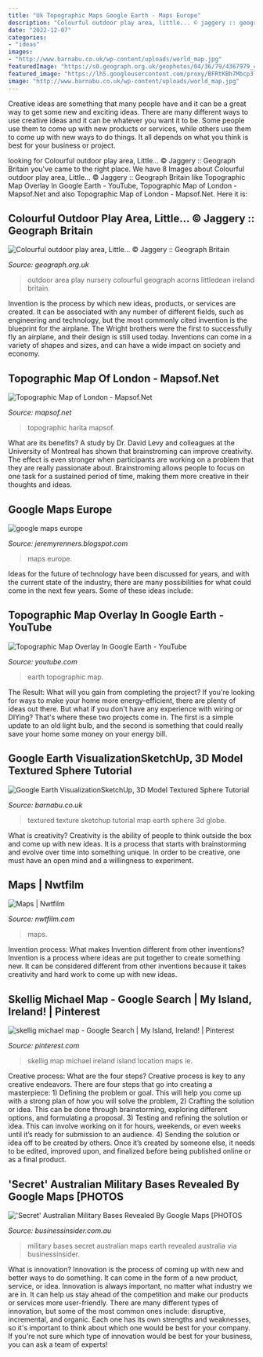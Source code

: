 ```yaml
---
title: "Uk Topographic Maps Google Earth - Maps Europe"
description: "Colourful outdoor play area, little... © jaggery :: geograph britain"
date: "2022-12-07"
categories:
- "ideas"
images:
- "http://www.barnabu.co.uk/wp-content/uploads/world_map.jpg"
featuredImage: "https://s0.geograph.org.uk/geophotos/04/36/79/4367979_c91414d8.jpg"
featured_image: "https://lh5.googleusercontent.com/proxy/BFRtKBh7Mbcp3l8l0DA6I9xwdfJbN6LebS2mARoZLEDx3sy_KDArVsBtq3yGxe5arfs6Ly0QMnIeZ4cyCb5kKmB52g8mAGHL1LRm53KfDJeeAi4UakJAQu9M1g=s0-d"
image: "http://www.barnabu.co.uk/wp-content/uploads/world_map.jpg"
---
```



Creative ideas are something that many people have and it can be a great way to get some new and exciting ideas. There are many different ways to use creative ideas and it can be whatever you want it to be. Some people use them to come up with new products or services, while others use them to come up with new ways to do things. It all depends on what you think is best for your business or project.

	

		
looking for Colourful outdoor play area, Little... © Jaggery :: Geograph Britain you've came to the right place. We have 8 Images about Colourful outdoor play area, Little... © Jaggery :: Geograph Britain like Topographic Map Overlay In Google Earth - YouTube, Topographic Map of London - Mapsof.Net and also Topographic Map of London - Mapsof.Net. Here it is:
		
    
## Colourful Outdoor Play Area, Little... © Jaggery :: Geograph Britain

<img loading=lazy src="https://s0.geograph.org.uk/geophotos/04/36/79/4367979_c91414d8.jpg" onerror="this.onerror=null;this.src='https://tse3.mm.bing.net/th?id=OIP.R8B10zTe6Jen8MI2oMED3QErDQ&amp;pid=15.1';" alt="Colourful outdoor play area, Little... © Jaggery :: Geograph Britain">

_Source: geograph.org.uk_

>outdoor area play nursery colourful geograph acorns littledean ireland britain. 

	

Invention is the process by which new ideas, products, or services are created. It can be associated with any number of different fields, such as engineering and technology, but the most commonly cited invention is the blueprint for the airplane. The Wright brothers were the first to successfully fly an airplane, and their design is still used today. Inventions can come in a variety of shapes and sizes, and can have a wide impact on society and economy.

    
## Topographic Map Of London - Mapsof.Net

<img loading=lazy src="https://www.mapsof.net/uploads/static-maps/topographic_map_of_London.jpg" onerror="this.onerror=null;this.src='https://tse4.mm.bing.net/th?id=OIP.Pd5QS_0APzT7ZfaFzkjnwQHaGc&amp;pid=15.1';" alt="Topographic Map of London - Mapsof.Net">

_Source: mapsof.net_

>topographic harita mapsof. 

	

What are its benefits?
A study by Dr. David Levy and colleagues at the University of Montreal has shown that brainstroming can improve creativity. The effect is even stronger when participants are working on a problem that they are really passionate about. Brainstroming allows people to focus on one task for a sustained period of time, making them more creative in their thoughts and ideas.

    
## Google Maps Europe

<img loading=lazy src="https://lh5.googleusercontent.com/proxy/BFRtKBh7Mbcp3l8l0DA6I9xwdfJbN6LebS2mARoZLEDx3sy_KDArVsBtq3yGxe5arfs6Ly0QMnIeZ4cyCb5kKmB52g8mAGHL1LRm53KfDJeeAi4UakJAQu9M1g=s0-d" onerror="this.onerror=null;this.src='https://tse2.mm.bing.net/th?id=OIP.9wsvMBQ8OgKVIAcwnruj2wHaEq&amp;pid=15.1';" alt="google maps europe">

_Source: jeremyrenners.blogspot.com_

>maps europe. 

	

Ideas for the future of technology have been discussed for years, and with the current state of the industry, there are many possibilities for what could come in the next few years. Some of these ideas include: 

    
## Topographic Map Overlay In Google Earth - YouTube

<img loading=lazy src="https://i.ytimg.com/vi/BaDHe5yRqQk/hqdefault.jpg" onerror="this.onerror=null;this.src='https://tse1.mm.bing.net/th?id=OIP.skA4fVf9I90N_JBnEakzXAHaFj&amp;pid=15.1';" alt="Topographic Map Overlay In Google Earth - YouTube">

_Source: youtube.com_

>earth topographic map. 

	

The Result: What will you gain from completing the project?
If you're looking for ways to make your home more energy-efficient, there are plenty of ideas out there. But what if you don't have any experience with wiring or DIYing? That's where these two projects come in. The first is a simple update to an old light bulb, and the second is something that could really save your home some money on your energy bill.

    
## Google Earth VisualizationSketchUp, 3D Model Textured Sphere Tutorial

<img loading=lazy src="http://www.barnabu.co.uk/wp-content/uploads/world_map.jpg" onerror="this.onerror=null;this.src='https://tse4.mm.bing.net/th?id=OIP.bwQ7LTlqXOinEgX_xEIS4AHaDt&amp;pid=15.1';" alt="Google Earth VisualizationSketchUp, 3D Model Textured Sphere Tutorial">

_Source: barnabu.co.uk_

>textured texture sketchup tutorial map earth sphere 3d globe. 

	

What is creativity?
Creativity is the ability of people to think outside the box and come up with new ideas. It is a process that starts with brainstorming and evolve over time into something unique. In order to be creative, one must have an open mind and a willingness to experiment.

    
## Maps | Nwtfilm

<img loading=lazy src="https://www.nwtfilm.com/sites/nwtfilm/files/world_view.jpg" onerror="this.onerror=null;this.src='https://tse1.mm.bing.net/th?id=OIP.LBW8nH5PmXflNrY6NrlJTwHaHa&amp;pid=15.1';" alt="Maps | Nwtfilm">

_Source: nwtfilm.com_

>maps. 

	

Invention process: What makes Invention different from other inventions?
Invention is a process where ideas are put together to create something new. It can be considered different from other inventions because it takes creativity and hard work to come up with new ideas.

    
## Skellig Michael Map - Google Search | My Island, Ireland! | Pinterest

<img loading=lazy src="https://s-media-cache-ak0.pinimg.com/736x/b8/f5/0f/b8f50ff98b022b32e35ea9da02b485b6.jpg" onerror="this.onerror=null;this.src='https://tse2.mm.bing.net/th?id=OIP.2IKj0zTGD1fzpkerI0T8KgHaGe&amp;pid=15.1';" alt="skellig michael map - Google Search | My Island, Ireland! | Pinterest">

_Source: pinterest.com_

>skellig map michael ireland island location maps ie. 

	

Creative process: What are the four steps?
Creative process is key to any creative endeavors. There are four steps that go into creating a masterpiece: 1) Defining the problem or goal. This will help you come up with a strong plan of how you will solve the problem, 2) Crafting the solution or idea. This can be done through brainstorming, exploring different options, and formulating a proposal. 3) Testing and refining the solution or idea. This can involve working on it for hours, weekends, or even weeks until it’s ready for submission to an audience. 4) Sending the solution or idea off to be created by others. Once it’s created by someone else, it needs to be edited, improved upon, and finalized before being published online or as a final product.

    
## &#039;Secret&#039; Australian Military Bases Revealed By Google Maps [PHOTOS

<img loading=lazy src="http://static.businessinsider.com/image/50f97820eab8ea972800000e/image.jpg" onerror="this.onerror=null;this.src='https://tse4.mm.bing.net/th?id=OIP.-s9SAkFo60CTDsVzU-Cp4gHaFk&amp;pid=15.1';" alt="&#039;Secret&#039; Australian Military Bases Revealed By Google Maps [PHOTOS">

_Source: businessinsider.com.au_

>military bases secret australian maps earth revealed australia via businessinsider. 

	

What is innovation?
Innovation is the process of coming up with new and better ways to do something. It can come in the form of a new product, service, or idea. Innovation is always important, no matter what industry we are in. It can help us stay ahead of the competition and make our products or services more user-friendly.
There are many different types of innovation, but some of the most common ones include: disruptive, incremental, and organic. Each one has its own strengths and weaknesses, so it's important to think about which one would be best for your company. If you're not sure which type of innovation would be best for your business, you can ask a team of experts!

